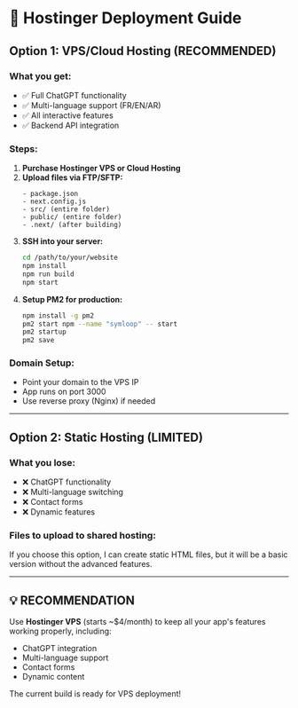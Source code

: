 # 🚀 Hostinger Deployment Guide

## Option 1: VPS/Cloud Hosting (RECOMMENDED)

### What you get:
- ✅ Full ChatGPT functionality  
- ✅ Multi-language support (FR/EN/AR)
- ✅ All interactive features
- ✅ Backend API integration

### Steps:
1. **Purchase Hostinger VPS or Cloud Hosting**
2. **Upload files via FTP/SFTP:**
   ```
   - package.json
   - next.config.js  
   - src/ (entire folder)
   - public/ (entire folder)
   - .next/ (after building)
   ```
3. **SSH into your server:**
   ```bash
   cd /path/to/your/website
   npm install
   npm run build
   npm start
   ```
4. **Setup PM2 for production:**
   ```bash
   npm install -g pm2
   pm2 start npm --name "symloop" -- start
   pm2 startup
   pm2 save
   ```

### Domain Setup:
- Point your domain to the VPS IP
- App runs on port 3000
- Use reverse proxy (Nginx) if needed

---

## Option 2: Static Hosting (LIMITED)

### What you lose:
- ❌ ChatGPT functionality
- ❌ Multi-language switching 
- ❌ Contact forms
- ❌ Dynamic features

### Files to upload to shared hosting:
If you choose this option, I can create static HTML files, but it will be a basic version without the advanced features.

---

## 💡 RECOMMENDATION

Use **Hostinger VPS** (starts ~$4/month) to keep all your app's features working properly, including:
- ChatGPT integration
- Multi-language support  
- Contact forms
- Dynamic content

The current build is ready for VPS deployment!